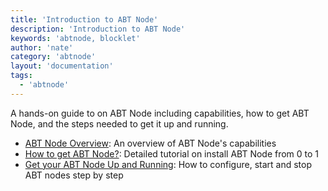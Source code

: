 ```yaml
---
title: 'Introduction to ABT Node'
description: 'Introduction to ABT Node'
keywords: 'abtnode, blocklet'
author: 'nate'
category: 'abtnode'
layout: 'documentation'
tags:
  - 'abtnode'
---
```


A hands-on guide to on ABT Node including capabilities, how to get ABT Node, and the steps needed to get it up and running.

- [ABT Node Overview](./abtnode-overview): An overview of ABT Node's capabilities
- [How to get ABT Node?](./how-to-get-abtnode): Detailed tutorial on install ABT Node from 0 to 1
- [Get your ABT Node Up and Running](./setup-your-abt-node): How to configure, start and stop ABT nodes step by step


